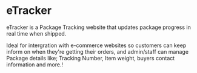 # eTracker
eTracker is a Package Tracking website that updates package progress in real time when shipped.

Ideal for intergration with e-commerce websites so customers can keep inform on when they're getting their orders, and admin/staff can manage Package details like; Tracking Number, Item weight, buyers contact information and more.!

